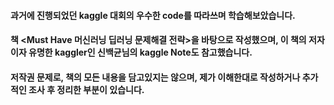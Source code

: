 #### 과거에 진행되었던 kaggle 대회의 우수한 code를 따라쓰며 학습해보았습니다.
#### 책 <Must Have 머신러닝 딥러닝 문제해결 전략>을 바탕으로 작성했으며, 이 책의 저자이자 유명한 kaggler인 신백균님의 kaggle Note도 참고했습니다.
#### 저작권 문제로, 책의 모든 내용을 담고있지는 않으며, 제가 이해한대로 작성하거나 추가적인 조사 후 정리한 부분이 있습니다. 
